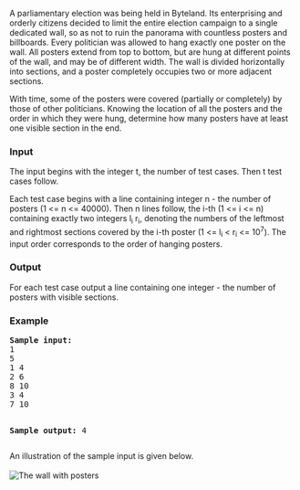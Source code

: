 <p>
	A parliamentary election was being held in Byteland. Its enterprising and orderly citizens decided to limit the entire election campaign to a single dedicated wall, so as not to ruin the panorama with countless posters and billboards. Every politician was allowed to hang exactly one poster on the wall. All posters extend from top to bottom, but are hung at different points of the wall, and may be of different width. The wall is divided horizontally into sections, and a poster completely occupies two or more adjacent sections.
</p>
<p>
	With time, some of the posters were covered (partially or completely) by those of other politicians. Knowing the location of all the posters and the order in which they were hung, determine how many posters have at least one visible section in the end.
</p>
<h3>Input</h3>
<p>
	The input begins with the integer t, the number of test cases. Then t test cases follow.
</p>
<p>
	Each test case begins with a line containing integer n - the number of posters (1 &lt;= n &lt;= 40000). Then n lines follow, the i-th (1 &lt;= i &lt;= n) containing exactly two integers l<sub>i</sub> r<sub>i</sub>, denoting the numbers of the leftmost and rightmost sections covered by the i-th poster (1 &lt;= l<sub>i</sub> &lt; r<sub>i</sub> &lt;= 10<sup>7</sup>). The input order corresponds to the order of hanging posters.
</p>
<h3>Output</h3>
<p>
	For each test case output a line containing one integer&nbsp;- the number of posters with visible sections.
</p>
<h3>Example</h3>
<pre><b>Sample input:</b>
1
5
1 4
2 6
8 10
3 4
7 10

<b>Sample output:</b>
4
</pre>
<p>
	An illustration of the sample input is given below.<br>
	<br>
	<img src="/content/adrian:sampleio.png" alt="The wall with posters">
</p>